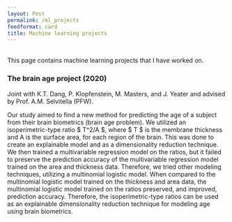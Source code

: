 ```yaml
---
layout: Post
permalink: /ml_projects
feedformat: card
title: Machine learning projects
---
```

<br/>
This page contains machine learning projects that I have worked on.


### The brain age project (2020)

Joint with K.T. Dang, P. Klopfenstein, M. Masters, and J. Yeater and advised by Prof. A.M. Selvitella (PFW). 


Our study aimed to find a new method for predicting the age of a subject from their brain biometrics (brain age problem). We utilized an isoperimetric-type ratio $ T^2/A $, where $ T $ is the membrane thickness and A is the surface area, for each region of the brain. This was done to create an explainable model and as a dimensionality reduction technique. We then trained a multivariable regression model on the ratios, but it failed to preserve the prediction accuracy of the multivariable regression model trained on the area and thickness data. Therefore, we tried other modeling techniques, utilizing a multinomial logistic model. When compared to the multinomial logistic model trained on the thickness and area data, the multinomial logistic model trained on the ratios preserved, and improved, prediction accuracy. Therefore, the isoperimetric-type ratios can be used as an explainable dimensionality reduction technique for modeling age using brain biometrics.